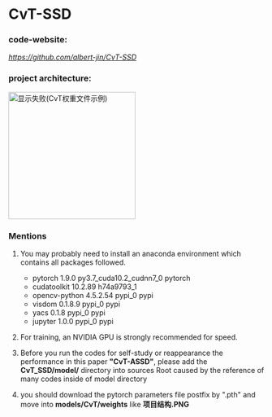 # CvT-SSD

### code-website: 
*https://github.com/albert-jin/CvT-SSD*

### project architecture:
<img src="https://raw.githubusercontent.com/albert-jin/CvT-ASSD_private/main/introduce/%E9%A1%B9%E7%9B%AE%E7%BB%93%E6%9E%84.PNG?token=ANI4SHCR4GLWTPA6OZ5X55DA2FGIK" alt="显示失败(CvT权重文件示例)" width="250px">

### Mentions

1. You may probably need to install an anaconda environment which contains all packages followed.
    - pytorch                   1.9.0           py3.7_cuda10.2_cudnn7_0    pytorch
    - cudatoolkit               10.2.89              h74a9793_1
    - opencv-python             4.5.2.54                 pypi_0    pypi
    - visdom                    0.1.8.9                  pypi_0    pypi
    - yacs                      0.1.8                    pypi_0    pypi
    - jupyter                   1.0.0                    pypi_0    pypi
    

2. For training, an NVIDIA GPU is strongly recommended for speed.


3. Before you run the codes for self-study or reappearance the performance in this paper **"CvT-ASSD"**,
please add the **CvT_SSD/model/** directory into sources Root caused by the reference of many codes 
inside of model directory 
   
4. you should download the pytorch parameters file postfix by ".pth" and move into **models/CvT/weights** like **项目结构.PNG**
   

